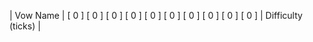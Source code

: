 | Vow Name                   | [ 0 ] [ 0 ] [ 0 ] [ 0 ] [ 0 ] [ 0 ] [ 0 ] [ 0 ] [ 0 ] [ 0 ] | Difficulty (ticks) | 
